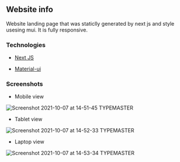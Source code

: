 ## Website info

Website landing page that was staticlly generated by next js and style usesing mui.
It is fully responsive.

### Technologies 

- [Next JS](https://nextjs.org/)

- [Material-ui ](https://mui.com/)


### Screenshots

- Mobile view
 
![Screenshot 2021-10-07 at 14-51-45 TYPEMASTER](https://user-images.githubusercontent.com/78990260/136448450-09b772b2-e697-4fa3-84cb-18279fa7dab4.png)

- Tablet view

![Screenshot 2021-10-07 at 14-52-33 TYPEMASTER](https://user-images.githubusercontent.com/78990260/136448626-6ef15ffb-d4f8-4dbd-9fbb-245178e90859.png)

- Laptop view

![Screenshot 2021-10-07 at 14-53-34 TYPEMASTER](https://user-images.githubusercontent.com/78990260/136448662-44f5f7a4-f097-4e2b-81b0-f2e38f6f761b.png)
